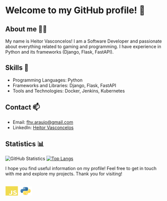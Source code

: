 # Welcome to my GitHub profile! 👋

## About me 🙋‍♂️

My name is Heitor Vasconcelos! I am a Software Developer and passionate about everything related to gaming and programming. I have experience in Python and its frameworks (Django, Flask, FastAPI).

## Skills 💪

- Programming Languages: Python
- Frameworks and Libraries: Django, Flask, FastAPI
- Tools and Technologies: Docker, Jenkins, Kubernetes

## Contact 📫

- Email: fhv.araujo@gmail.com
- LinkedIn: [Heitor Vasconcelos](https://www.linkedin.com/in/heitor-vasconcelos-472028121/)

## Statistics 📊

![GitHub Statistics](https://github-readme-stats.vercel.app/api?username=fhva29&show_icons=true&theme=dark) [![Top Langs](https://github-readme-stats.vercel.app/api/top-langs/?username=fhva29&layout=compact)](https://github.com/anuraghazra/github-readme-stats)

I hope you find useful information on my profile! Feel free to get in touch with me and explore my projects. Thank you for visiting!

<div style="display: inline_block"><br>
  <img align="center" alt="Heitor-Js" height="30" width="40" src="https://raw.githubusercontent.com/devicons/devicon/master/icons/javascript/javascript-plain.svg">
  <img align="center" alt="Rafa-Python" height="30" width="40" src="https://raw.githubusercontent.com/devicons/devicon/master/icons/python/python-original.svg">
</div>
